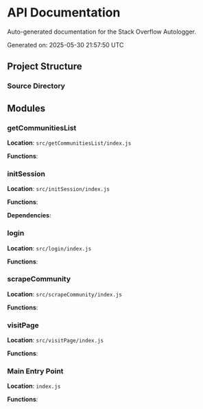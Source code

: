 # API Documentation

Auto-generated documentation for the Stack Overflow Autologger.

Generated on: 2025-05-30 21:57:50 UTC

## Project Structure

### Source Directory

## Modules

### getCommunitiesList

**Location**: `src/getCommunitiesList/index.js`

**Functions**:

### initSession

**Location**: `src/initSession/index.js`

**Functions**:

**Dependencies**:

### login

**Location**: `src/login/index.js`

**Functions**:

### scrapeCommunity

**Location**: `src/scrapeCommunity/index.js`

**Functions**:

### visitPage

**Location**: `src/visitPage/index.js`

**Functions**:

### Main Entry Point

**Location**: `index.js`

**Functions**:
